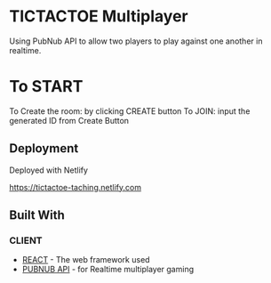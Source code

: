 # TICTACTOE Multiplayer
Using PubNub API to allow two players to play against one another in realtime.
# To START

To Create the room: by clicking CREATE button
To JOIN: input the generated ID from Create Button

## Deployment

Deployed with Netlify

https://tictactoe-taching.netlify.com

## Built With

### CLIENT
* [REACT](http://www.dropwizard.io/1.0.2/docs/) - The web framework used
* [PUBNUB API](https://www.pubnub.com/) - for Realtime multiplayer gaming

